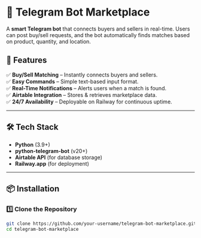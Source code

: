 # 🛒 Telegram Bot Marketplace  

A **smart Telegram bot** that connects buyers and sellers in real-time. Users can post buy/sell requests, and the bot automatically finds matches based on product, quantity, and location.  

## 🚀 Features  
✅ **Buy/Sell Matching** – Instantly connects buyers and sellers.  
✅ **Easy Commands** – Simple text-based input format.  
✅ **Real-Time Notifications** – Alerts users when a match is found.  
✅ **Airtable Integration** – Stores & retrieves marketplace data.  
✅ **24/7 Availability** – Deployable on Railway for continuous uptime.  

---

## 🛠️ Tech Stack  
- **Python** (3.9+)  
- **python-telegram-bot** (v20+)  
- **Airtable API** (for database storage)  
- **Railway.app** (for deployment)  

---

## 📦 Installation  

### **1️⃣ Clone the Repository**  
```sh
git clone https://github.com/your-username/telegram-bot-marketplace.git
cd telegram-bot-marketplace
